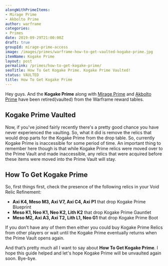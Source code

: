 ```yaml
---
alongWithPrimeItems:
- Mirage Prime
- Akbolto Prime
author: warframe
categories:
- Primes
date: 2019-09-29T21:00:00Z
draft: true
groupId: mirage-prime-access
image: /images/primes/warframe-how-to-get-vaulted-kogake-prime.jpg
itemName: Kogake Prime
layout: post
permalink: /primes/how-to-get-kogake-prime/
seoTitle: How To Get Kogake Prime. Kogake Prime Vaulted!
status: VAULTED
title: How To Get Kogake Prime
---
```

<p>Hey guys. And the <strong>Kogake Prime</strong> along with <a href="/primes/how-to-get-mirage-prime/" title="How To Get Mirage Prime">Mirage Prime</a> and <a href="/primes/how-to-get-akbolto-prime/" title="How To Get Akbolto Prime">Akbolto Prime</a> have been retired(vaulted) from the Warframe reward tables.</p><!--more--> <h2>Kogake Prime Vaulted</h2> <p>Now, if you've joined fairly recently there's a pretty good chance you have never experienced the vaulting. So, what it did is remove the relics that would drop parts for the Kogake Prime from the drop table. So, currently Kogake Prime is inaccessible for some period of time. An important thing to remember here though is that while Kogake Prime relics were moved over to the Prime Vault and made inaccessible, any relics that were acquired before these items were moved into the Prime Vault will stay.</p> <h2>How To Get Kogake Prime</h2> <p>So, first things first, check the presence of the following relics in your Void Relic Refinement:</p> <ul>  <li> <b>Axi K4, Meso M3, Axi V7, Axi C4, Axi P1</b> that drop Kogake Prime Blueprint </li>  <li> <b>Meso K1, Neo K1, Neo K2, Lith K2</b> that drop Kogake Prime Gauntlet </li>  <li> <b>Meso M2, Axi A3, Axi T2, Lith L1, Neo G1</b> that drop Kogake Prime Boot </li>  </ul> <p>If you don't have any of them then either you could buy Kogake Prime Relics from other players or wait until the Kogake Prime eventually returns when the Prime Vault opens again.</p> <p>And that’s pretty much all I want to say about <strong>How To Get Kogake Prime</strong>. I hope this guide helped and let's hope Kogake Prime will be unvaulted again soon. Bye-bye.</p>